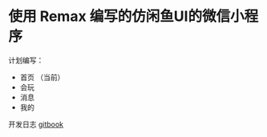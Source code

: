 # 使用 Remax 编写的仿闲鱼UI的微信小程序

计划编写：

* 首页 （当前）
* 会玩
* 消息
* 我的

开发日志 [gitbook](https://app.gitbook.com/@fuyun791/s/fang-xianyu/)

